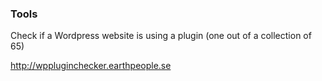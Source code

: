### Tools

Check if a Wordpress website is using a plugin (one out of a collection of 65)

http://wppluginchecker.earthpeople.se

